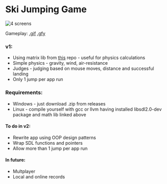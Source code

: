 # Ski Jumping Game

![4 screens](https://i.imgur.com/jz3GKXO.png)

Gameplay: [.gif](https://i.imgur.com/TLbBSjZ.gifv) [.gfy](https://gfycat.com/KeenHideousKilldeer)

### v1:
- Using matrix lib from [this](https://github.com/mamcienahita/Simple-Algebra-Library) repo - useful for physics calculations
- Simple physics - gravity, wind, air-resistance
- Judges - judging based on mouse moves, distance and successful landing
- Only 1 jump per app run

### Requirements:
- Windows - just download .zip from releases
- Linux - compile yourself with gcc or llvm having installed libsdl2.0-dev package and math lib linked above

#### To do in v2:
- Rewrite app using OOP design patterns
- Wrap SDL functions and pointers
- Allow more than 1 jump per app run

#### In future:
- Multplayer
- Local and online records


